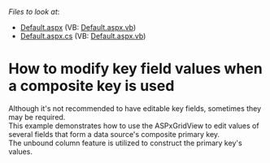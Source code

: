 <!-- default file list -->
*Files to look at*:

* [Default.aspx](./CS/WebSite/Default.aspx) (VB: [Default.aspx.vb](./VB/WebSite/Default.aspx.vb))
* [Default.aspx.cs](./CS/WebSite/Default.aspx.cs) (VB: [Default.aspx.vb](./VB/WebSite/Default.aspx.vb))
<!-- default file list end -->
# How to modify key field values when a composite key is used


<p>Although it's not recommended to have editable key fields, sometimes they may be required.<br />
This example demonstrates how to use the ASPxGridView to edit values of several fields that form a data source's composite primary key.<br />
The unbound column feature is utilized to construct the primary key's values.</p>

<br/>


